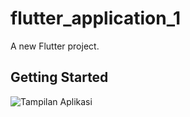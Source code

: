 # flutter_application_1

A new Flutter project.

## Getting Started

![Tampilan Aplikasi](preview.jpg)

